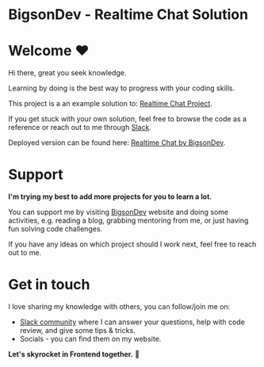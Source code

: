 # BigsonDev - Realtime Chat Solution

# Welcome ❤️

Hi there, great you seek knowledge.

Learning by doing is the best way to progress with your coding skills.

This project is a an example solution to: [Realtime Chat Project](https://bigsondev.com/library/realtime-chat-project/).

If you get stuck with your own solution, feel free to browse the code as a reference or reach out to me through [Slack](https://bigsondev.com/start-here/#bigsondev-slack).

Deployed version can be found here: [Realtime Chat by BigsonDev](https://morning-meadow-64994.herokuapp.com/).

# Support

**I'm trying my best to add more projects for you to learn a lot.**

You can support me by visiting [BigsonDev](https://bigsondev.com) website and doing some activities, e.g. reading a blog, grabbing mentoring from me, or just having fun solving code challenges.

If you have any ideas on which project should I work next, feel free to reach out to me.

# Get in touch

I love sharing my knowledge with others, you can follow/join me on:

- [Slack community](https://bigsondev.com/start-here/#bigsondev-slack) where I can answer your questions, help with code review, and give some tips & tricks.
- Socials - you can find them on my website.

**Let's skyrocket in Frontend together.** 🚀

